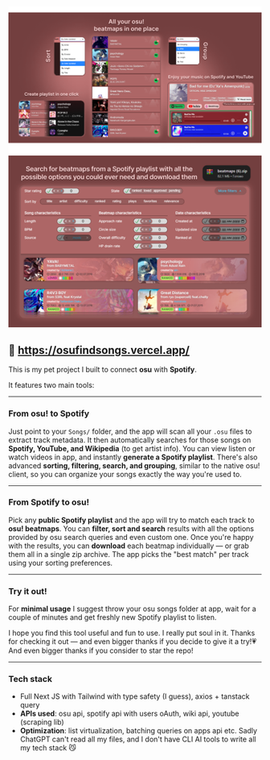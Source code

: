 ![From osu!](./public/from-osu.png)
![From Spotify](./public/from-spotify.png)

## 🔗 https://osufindsongs.vercel.app/

This is my pet project I built to connect **osu** with **Spotify**.

It features two main tools:

---

### From osu! to Spotify

Just point to your `Songs/` folder, and the app will scan all your `.osu` files to extract track metadata. It then automatically searches for those songs on **Spotify, YouTube, and Wikipedia** (to get artist info). You can view listen or watch videos in app, and instantly **generate a Spotify playlist**. There's also advanced **sorting, filtering, search, and grouping**, similar to the native osu! client, so you can organize your songs exactly the way you're used to.

---

### From Spotify to osu!

Pick any **public Spotify playlist** and the app will try to match each track to **osu! beatmaps**. You can **filter, sort and search** results with all the options provided by osu search queries and even custom one. Once you're happy with the results, you can **download** each beatmap individually — or grab them all in a single zip archive. The app picks the "best match" per track using your sorting preferences.

---

### Try it out!

For **minimal usage** I suggest throw your osu songs folder at app, wait for a couple of minutes and get freshly new Spotify playlist to listen.

I hope you find this tool useful and fun to use. I really put soul in it.
Thanks for checking it out — and even bigger thanks if you decide to give it a try!💗
And even bigger thanks if you consider to star the repo!

---

### Tech stack
- Full Next JS with Tailwind with type safety (I guess), axios + tanstack query
- **APIs used**: osu api, spotify api with users oAuth, wiki api, youtube (scraping lib)
- **Optimization**: list virtualization, batching queries on apps api
etc. Sadly ChatGPT can't read all my files, and I don't have CLI AI tools to write all my tech stack 😼
